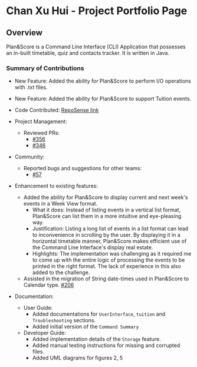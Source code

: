 # Chan Xu Hui - Project Portfolio Page

## Overview
Plan&Score is a Command Line Interface (CLI) Application that possesses an in-built timetable, 
quiz and contacts tracker. It is written in Java. 

### Summary of Contributions
* New Feature: Added the ability for Plan&Score to perform I/O operations with .txt files.

* New Feature: Added the ability for Plan&Score to support Tuition events.

* Code Contributed: [RepoSense link](https://nus-cs2113-ay2021s1.github.io/tp-dashboard/#breakdown=true&search=&sort=groupTitle&sortWithin=title&since=2020-09-27&timeframe=commit&mergegroup=&groupSelect=groupByRepos&checkedFileTypes=docs~functional-code~test-code~other&tabOpen=true&tabType=authorship&zFR=false&tabAuthor=durianpancakes&tabRepo=AY2021S1-CS2113T-W12-4%2Ftp%5Bmaster%5D&authorshipIsMergeGroup=false&authorshipFileTypes=docs~functional-code~test-code~other)

* Project Management:
    * Reviewed PRs: 
        * [#356](https://github.com/AY2021S1-CS2113T-W12-4/tp/pull/356)
        * [#346](https://github.com/AY2021S1-CS2113T-W12-4/tp/pull/346)

* Community:
    * Reported bugs and suggestions for other teams: 
        * [#57](https://github.com/nus-cs2113-AY2021S1/tp/pull/57)

* Enhancement to existing features: 
    * Added the ability for Plan&Score to display current and next week's events in a Week View format. 
        * What it does: Instead of listing events in a vertical list format, Plan&Score can list them in a 
                    more intuitive and eye-pleasing way.
        * Justification: Listing a long list of events in a list format can lead to inconvenience in
                     scrolling by the user. By displaying it in a horizontal timetable manner, 
                     Plan&Score makes efficient use of the Command Line Interface's display real
                     estate.
        * Highlights: The implementation was challenging as it required me to come up with the entire 
                  logic of processing the events to be printed in the right format. The lack of
                  experience in this also added to the challenge.
    * Assisted in the migration of String date-times used in Plan&Score to Calendar type. [#206](https://github.com/AY2021S1-CS2113T-W12-4/tp/issues/206) 

* Documentation:
    * User Guide: 
        * Added documentations for `UserInterface`, `tuition` and `Troubleshooting` sections.
        * Added initial version of the `Command Summary`
    * Developer Guide:
        * Added implementation details of the `Storage` feature.
        * Added manual testing instructions for missing and corrupted files.
        * Added UML diagrams for figures 2, 5
